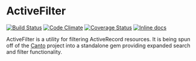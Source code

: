 ActiveFilter
============
[![Build Status](https://travis-ci.org/danascheider/active_filter.svg?branch=master)](https://travis-ci.org/danascheider/active_filter) [![Code Climate](https://codeclimate.com/github/danascheider/active_filter/badges/gpa.svg)](https://codeclimate.com/github/danascheider/active_filter) [![Coverage Status](https://coveralls.io/repos/danascheider/active_filter/badge.png?branch=master)](https://coveralls.io/r/danascheider/active_filter?branch=master) [![Inline docs](http://inch-ci.org/github/danascheider/active_filter.png?branch=master)](http://inch-ci.org/github/danascheider/active_filter)

ActiveFilter is a utility for filtering ActiveRecord resources. It is being spun off of 
the [Canto](https://github.com/danascheider/canto) project into a standalone gem providing
expanded search and filter functionality.